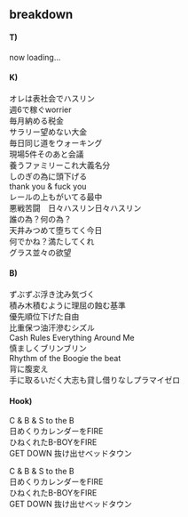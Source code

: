 ## breakdown

#### T)

now loading...

#### K)

オレは表社会でハスリン  
週6で稼ぐworrier  
毎月納める税金  
サラリー望めない大金  
毎日同じ道をウォーキング  
現場5件そのあと会議  
養うファミリーこれ大義名分  
しのぎの為に頭下げる  
thank you & fuck you  
レールの上もがいてる最中  
悪戦苦闘　日々ハスリン日々ハスリン  
誰の為？何の為？  
天井みつめて堕ちてく今日  
何でかね？満たしてくれ  
グラス並々の欲望  

#### B)

ずぶずぶ浮き沈み気づく  
積み木積むように理屈の蝕む基準  
優先順位下げた自由  
比重保つ油汗滲むシズル  
Cash Rules Everything Around Me  
慎ましくブリンブリン  
Rhythm of the Boogie the beat  
背に腹変え  
手に取るいだく大志も貸し借りなしプラマイゼロ

#### Hook)

C & B & S to the B  
日めくりカレンダーをFIRE  
ひねくれたB-BOYをFIRE  
GET DOWN 抜け出せベッドタウン

C & B & S to the B  
日めくりカレンダーをFIRE  
ひねくれたB-BOYをFIRE  
GET DOWN 抜け出せベッドタウン